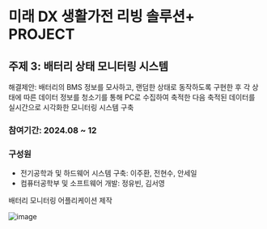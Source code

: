 # 미래 DX 생활가전 리빙 솔루션+ PROJECT 

## 주제 3: 배터리 상태 모니터링 시스템
해결제안: 배터리의 BMS 정보를 모사하고, 랜덤한 상태로 동작하도록 구현한 후 각 상태에 따른 데이터 정보를 청소기를 통해 PC로 수집하여 축적한 다음 축적된 데이터를 실시간으로 시각화한 모니터링 시스템 구축

### 참여기간: 2024.08 ~ 12
### 구성원
- 전기공학과 및 하드웨어 시스템 구축: 이주환, 전현수, 안세일
- 컴퓨터공학부 및 소프트웨어 개발: 정유빈, 김서영

배터리 모니터링 어플리케이션 제작

![image](https://github.com/user-attachments/assets/7fb63cd4-c26d-453a-a479-9234a3f456ea)
